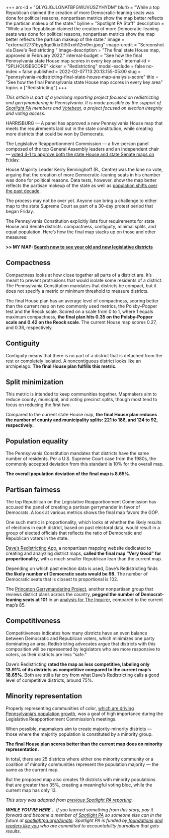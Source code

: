 +++
arc-id = "QLYGJGJLGNATBFGWUVUSZYHYDM"
blurb = "While a top Republican claimed the creation of more Democratic-leaning seats was done for political reasons, nonpartisan metrics show the map better reflects the partisan makeup of the state."
byline = "Spotlight PA Staff"
description = "While a top Republican claimed the creation of more Democratic-leaning seats was done for political reasons, nonpartisan metrics show the map better reflects the partisan makeup of the state."
image = "external/2731byg8qe0kkr0t50xnh12m9m.jpeg"
image-credit = "Screenshot via Dave's Redistricting "
image-description = "The final state House map, approved in February 2022."
internal-budget = "See how the final Pennsylvania state House map scores in every key area"
internal-id = "SPLHOUSESCORE"
kicker = "Redistricting"
modal-exclude = false
no-index = false
published = 2022-02-07T13:20:13.155-05:00
slug = "pennsylvania-redistricting-final-state-house-map-analysis-score"
title = "See how the final Pennsylvania state House map scores in every key area"
topics = ["Redistricting"]
+++

<i>This article is part of a yearlong reporting project focused on redistricting and gerrymandering in Pennsylvania. It is made possible by the support of </i><a href="https://www.spotlightpa.org/"><i>Spotlight PA</i></a><i> members and </i><a href="https://votebeat.org/"><i>Votebeat</i></a><i>, a project focused on election integrity and voting access.</i>

HARRISBURG — A panel has approved a new Pennsylvania House map that meets the requirements laid out in the state constitution, while creating more districts that could be won by Democrats.

The Legislative Reapportionment Commission — a five-person panel composed of the top General Assembly leaders and an independent chair — <a href="https://www.spotlightpa.org/news/2022/02/pennsylvania-redistricting-legislative-maps-final-vote/">voted 4-1 to approve both the state House and state Senate maps on Friday</a>.

House Majority Leader Kerry Benninghoff (R., Centre) was the lone no vote, arguing that the creation of more Democratic-leaning seats in his chamber was done for political reasons. Data tests, however, show the map better reflects the partisan makeup of the state as well as <a href="https://www.spotlightpa.org/news/2021/08/pa-redistricting-2020-census-data-takeaways/" target="_blank">population shifts over the past decade</a>.

The process may not be over yet. Anyone can bring a challenge to either map to the state Supreme Court as part of a 30-day protest period that began Friday.

The Pennsylvania Constitution explicitly lists four requirements for state House and Senate districts: compactness, contiguity, minimal splits, and equal population. Here’s how the final map stacks up on those and other measures:

<b>&gt;&gt; MY MAP: </b><a href="https://www.spotlightpa.org/news/2021/12/pennsylvania-redistricting-house-senate-districts-lookup-tool/"><b>Search now to see your old and new legislative districts</b></a>

<script src="https://www.spotlightpa.org/embed.js" async></script><div data-spl-embed-version="1" data-spl-src="https://www.spotlightpa.org/embeds/newsletter/"></div>

## Compactness

Compactness looks at how close together all parts of a district are. It’s meant to prevent protrusions that would isolate some residents of a district. The Pennsylvania Constitution mandates that districts be compact, but it does not specify a metric or minimum threshold to measure districts.

The final House plan has an average level of compactness, scoring better than the current map on two commonly used metrics, the Polsby–Popper test and the Reock scale. Scored on a scale from 0 to 1, where 1 equals maximum compactness, <b>the final plan hits 0.35 on the Polsby-Popper scale and 0.42 on the Reock scale</b>. The current House map scores 0.27, and 0.36, respectively.

## Contiguity

Contiguity means that there is no part of a district that is detached from the rest or completely isolated. A noncontiguous district looks like an archipelago. <b>The final House plan fulfills this metric.</b>

## Split minimization

This metric is intended to keep communities together. Mapmakers aim to reduce county, municipal, and voting precinct splits, though most tend to focus on reducing the first two.

Compared to the current state House map, <b>the final House plan reduces the number of county and municipality splits: 221 to 186, and 124 to 92, respectively.</b>

## Population equality

The Pennsylvania Constitution mandates that districts have the same number of residents. Per a U.S. Supreme Court case from the 1980s, the commonly accepted deviation from this standard is 10% for the overall map.

<b>The overall population deviation of the final map is 8.65%.</b>

## Partisan fairness

The top Republican on the Legislative Reapportionment Commission has accused the panel of creating a partisan gerrymander in favor of Democrats. A look at various metrics shows the final map favors the GOP.

One such metric is proportionality, which looks at whether the likely results of elections in each district, based on past electoral data, would result in a group of elected officials that reflects the ratio of Democratic and Republican voters in the state.

<a href="https://davesredistricting.org/maps#home">Dave’s Redistricting App</a>, a nonpartisan mapping website dedicated to creating and analyzing district maps, <b>called the final map “Very Good” for proportionality</b>, with a much smaller Republican lean than the current map.

Depending on which past election data is used, Dave’s Redistricting finds <b>the likely number of Democratic seats would be 98.</b> The number of Democratic seats that is closest to proportional is 102.

The <a href="https://gerrymander.princeton.edu/redistricting-report-card?planId=rec5Vr4cdGc0rt375">Princeton Gerrymandering Project,</a> another nonpartisan group that reviews district plans across the country, <b>pegged the number of Democrat-leaning seats at 101</b> in an <a href="https://www.inquirer.com/politics/election/pennsylvania-redistricting-house-senate-maps-approved-20220204.html">analysis for The Inquirer</a>, compared to the current map’s 85.

## Competitiveness

Competitiveness indicates how many districts have an even balance between Democratic and Republican voters, which minimizes one party dominating an area. Redistricting advocates argue that districts with this composition will be represented by legislators who are more responsive to voters, as their districts are less “safe.”

Dave’s Redistricting <b>rated the map as less competitive, labeling only 13.91% of its districts as competitive compared to the current map’s 18.65%</b>. Both are still a far cry from what Dave’s Redistricting calls a good level of competitive districts, around 75%.

<script src="https://www.spotlightpa.org/embed.js" async></script><div data-spl-embed-version="1" data-spl-src="https://www.spotlightpa.org/embeds/donate/"></div>

## Minority representation

Properly representing communities of color, <a href="https://www.spotlightpa.org/news/2021/11/pa-redistricting-latino-representation-political-power/">which are driving Pennsylvania’s population growth</a>, was a goal of high importance during the Legislative Reapportionment Commission’s meetings.

When possible, mapmakers aim to create majority-minority districts — those where the majority population is constituted by a minority group.

<b>The final House plan scores better than the current map does on minority representation.</b>

In total, there are 25 districts where either one minority community or a coalition of minority communities represent the population majority — the same as the current map.

But the proposed map also creates 19 districts with minority populations that are greater than 35%, creating a meaningful voting bloc, while the current map has only 13.

<i>This story was adapted from </i><a href="https://www.spotlightpa.org/news/2021/12/pennsylvania-redistricting-state-house-map-score-analysis/"><i>previous Spotlight PA reporting</i></a><i>.</i>

<i><b>WHILE YOU’RE HERE...</b></i><i> If you learned something from this story, pay it forward and become a member of </i><a href="https://www.spotlightpa.org/"><i>Spotlight PA</i></a><i> so someone else can in the future at </i><a href="https://www.spotlightpa.org/donate"><i>spotlightpa.org/donate</i></a><i>. Spotlight PA is funded by</i><a href="https://www.spotlightpa.org/support"><i> foundations</i></a><i> </i><a href="https://www.spotlightpa.org/support"><i>and readers like you</i></a><i> who are committed to accountability journalism that gets results.</i>
